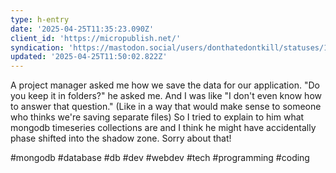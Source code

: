 ```yaml
---
type: h-entry
date: '2025-04-25T11:35:23.090Z'
client_id: 'https://micropublish.net/'
syndication: 'https://mastodon.social/users/donthatedontkill/statuses/114398448073329019'
updated: '2025-04-25T11:50:02.822Z'
---
```

A project manager asked me how we save the data for our application. "Do you keep it in folders?" he asked me. And I was like "I don't even know how to answer that question." (Like in a way that would make sense to someone who thinks we're saving separate files) So I tried to explain to him what mongodb timeseries collections are and I think he might have accidentally phase shifted into the shadow zone. Sorry about that!

#mongodb #database #db #dev #webdev #tech #programming #coding
